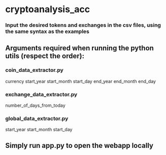 # cryptoanalysis_acc
  
### Input the desired tokens and exchanges in the csv files, using the same syntax as the examples

## Arguments required when running the python utils (respect the order):

### coin_data_extractor.py

currency start_year start_month start_day end_year end_month end_day  
  
### exchange_data_extractor.py

number_of_days_from_today

### global_data_extractor.py

start_year start_month start_day

## Simply run app.py to open the webapp locally
